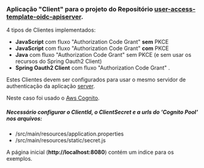 

### Aplicação "Client" para o projeto do Repositório [user-access-template-oidc-apiserver](https://github.com/clmsvr/user-access-template-oidc-apiserver).

4 tipos de Clientes implementados:

* **JavaScript** com fluxo "Authorization Code Grant" **sem** PKCE
* **JavaScript** com fluxo "Authorization Code Grant" **com** PKCE
* **Java** com fluxo "Authorization Code Grant" sem PKCE (e sem usar os recursos do Spring Oauth2 Client)
* **Spring Oauth2 Client** com fluxo "Authorization Code Grant" .

Estes Clientes devem ser configurados para usar o mesmo  servidor de authenticação da aplicação [server](https://github.com/clmsvr/user-access-template-oidc-apiserver).

Neste caso foi usado o [Aws Cognito](https://aws.amazon.com/pt/cognito/).

##### Necessário configurar o **ClientId**, o **ClientSecret** e a **urls** do 'Cognito Pool' nos arquivos:
* /src/main/resources/application.properties
* /src/main/resources/static/secret.js

A página inicial (**http://localhost:8080**) contém um indice para os exemplos.

